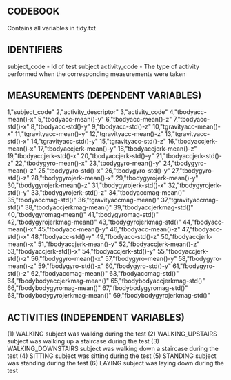 ## CODEBOOK
Contains all variables in tidy.txt

## IDENTIFIERS
subject_code - Id of test subject
activity_code - The type of activity performed when the corresponding measurements were taken

## MEASUREMENTS (DEPENDENT VARIABLES)
1,"subject_code"
2,"activity_descriptor"
3,"activity_code"
4,"tbodyacc-mean()-x"
5,"tbodyacc-mean()-y"
6,"tbodyacc-mean()-z"
7,"tbodyacc-std()-x"
8,"tbodyacc-std()-y"
9,"tbodyacc-std()-z"
10,"tgravityacc-mean()-x"
11,"tgravityacc-mean()-y"
12,"tgravityacc-mean()-z"
13,"tgravityacc-std()-x"
14,"tgravityacc-std()-y"
15,"tgravityacc-std()-z"
16,"tbodyaccjerk-mean()-x"
17,"tbodyaccjerk-mean()-y"
18,"tbodyaccjerk-mean()-z"
19,"tbodyaccjerk-std()-x"
20,"tbodyaccjerk-std()-y"
21,"tbodyaccjerk-std()-z"
22,"tbodygyro-mean()-x"
23,"tbodygyro-mean()-y"
24,"tbodygyro-mean()-z"
25,"tbodygyro-std()-x"
26,"tbodygyro-std()-y"
27,"tbodygyro-std()-z"
28,"tbodygyrojerk-mean()-x"
29,"tbodygyrojerk-mean()-y"
30,"tbodygyrojerk-mean()-z"
31,"tbodygyrojerk-std()-x"
32,"tbodygyrojerk-std()-y"
33,"tbodygyrojerk-std()-z"
34,"tbodyaccmag-mean()"
35,"tbodyaccmag-std()"
36,"tgravityaccmag-mean()"
37,"tgravityaccmag-std()"
38,"tbodyaccjerkmag-mean()"
39,"tbodyaccjerkmag-std()"
40,"tbodygyromag-mean()"
41,"tbodygyromag-std()"
42,"tbodygyrojerkmag-mean()"
43,"tbodygyrojerkmag-std()"
44,"fbodyacc-mean()-x"
45,"fbodyacc-mean()-y"
46,"fbodyacc-mean()-z"
47,"fbodyacc-std()-x"
48,"fbodyacc-std()-y"
49,"fbodyacc-std()-z"
50,"fbodyaccjerk-mean()-x"
51,"fbodyaccjerk-mean()-y"
52,"fbodyaccjerk-mean()-z"
53,"fbodyaccjerk-std()-x"
54,"fbodyaccjerk-std()-y"
55,"fbodyaccjerk-std()-z"
56,"fbodygyro-mean()-x"
57,"fbodygyro-mean()-y"
58,"fbodygyro-mean()-z"
59,"fbodygyro-std()-x"
60,"fbodygyro-std()-y"
61,"fbodygyro-std()-z"
62,"fbodyaccmag-mean()"
63,"fbodyaccmag-std()"
64,"fbodybodyaccjerkmag-mean()"
65,"fbodybodyaccjerkmag-std()"
66,"fbodybodygyromag-mean()"
67,"fbodybodygyromag-std()"
68,"fbodybodygyrojerkmag-mean()"
69,"fbodybodygyrojerkmag-std()"


## ACTIVITIES (INDEPENDENT VARIABLES)

(1) WALKING subject was walking during the test
(2) WALKING_UPSTAIRS subject was walking up a staircase during the test
(3) WALKING_DOWNSTAIRS subject was walking down a staircase during the test
(4) SITTING subject was sitting during the test
(5) STANDING subject was standing during the test
(6) LAYING subject was laying down during the test